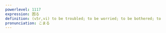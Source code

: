 ```yaml
---
powerlevel: 1117
expression: 困る
definition: (v5r,vi) to be troubled; to be worried; to be bothered; to be embarrassed; to be stumped; (P)
pronunciation: こまる
---
```

